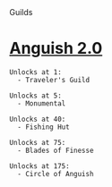 <div class="title">Guilds</div>

# [Anguish 2.0](./Guilds/Anguish_2.0.md)

```admonish todo
Unlocks at 1:
  - Traveler's Guild

Unlocks at 5:
  - Monumental

Unlocks at 40:
  - Fishing Hut

Unlocks at 75:
  - Blades of Finesse

Unlocks at 175:
  - Circle of Anguish
```
